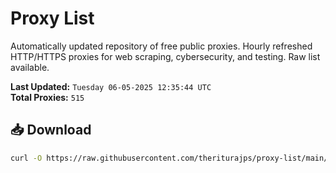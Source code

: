 # Proxy List

Automatically updated repository of free public proxies. Hourly refreshed HTTP/HTTPS proxies for web scraping, cybersecurity, and testing. Raw list available.

**Last Updated:** `Tuesday 06-05-2025 12:35:44 UTC`  
**Total Proxies:** `515`

## 📥 Download
```bash
curl -O https://raw.githubusercontent.com/theriturajps/proxy-list/main/proxies.txt
